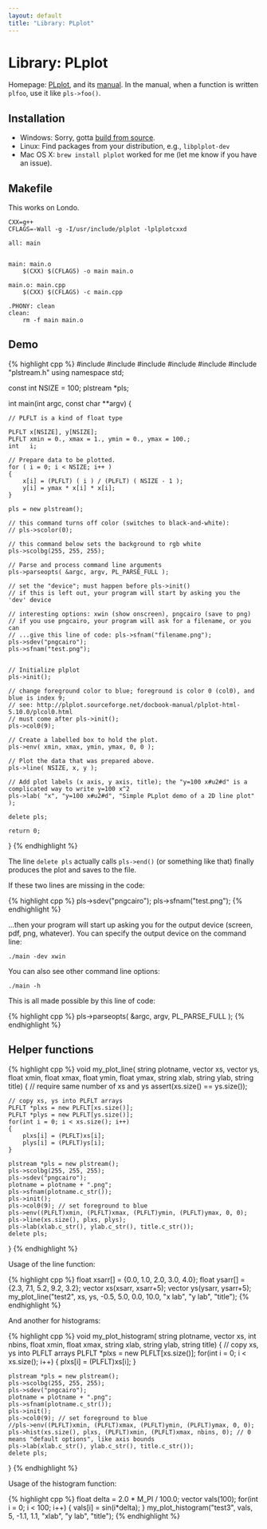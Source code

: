 ```yaml
---
layout: default
title: "Library: PLplot"
---
```


# Library: PLplot

Homepage: [PLplot](http://plplot.sourceforge.net/index.php), and its [manual](http://plplot.sourceforge.net/docbook-manual/plplot-html-5.10.0/index.html). In the manual, when a function is written `plfoo`, use it like `pls->foo()`.

## Installation

- Windows: Sorry, gotta [build from source](http://plplot.sourceforge.net/downloads.php#source_code).
- Linux: Find packages from your distribution, e.g., `libplplot-dev`
- Mac OS X: `brew install plplot` worked for me (let me know if you have an issue).

## Makefile

This works on Londo.

```
CXX=g++
CFLAGS=-Wall -g -I/usr/include/plplot -lplplotcxxd

all: main


main: main.o
    $(CXX) $(CFLAGS) -o main main.o

main.o: main.cpp
    $(CXX) $(CFLAGS) -c main.cpp

.PHONY: clean
clean:
    rm -f main main.o
```

## Demo

{% highlight cpp %}
#include <iostream>
#include <string>
#include <vector>
#include <cassert>
#include <cmath>
#include "plstream.h"
using namespace std;

const int NSIZE = 100;
plstream *pls;

int main(int argc, const char **argv) {

    // PLFLT is a kind of float type

    PLFLT x[NSIZE], y[NSIZE];
    PLFLT xmin = 0., xmax = 1., ymin = 0., ymax = 100.;
    int   i;

    // Prepare data to be plotted.
    for ( i = 0; i < NSIZE; i++ )
    {
        x[i] = (PLFLT) ( i ) / (PLFLT) ( NSIZE - 1 );
        y[i] = ymax * x[i] * x[i];
    }

    pls = new plstream();

    // this command turns off color (switches to black-and-white):
    // pls->scolor(0);

    // this command below sets the background to rgb white
    pls->scolbg(255, 255, 255);

    // Parse and process command line arguments
    pls->parseopts( &argc, argv, PL_PARSE_FULL );

    // set the "device"; must happen before pls->init()
    // if this is left out, your program will start by asking you the 'dev' device

    // interesting options: xwin (show onscreen), pngcairo (save to png)
    // if you use pngcairo, your program will ask for a filename, or you can
    // ...give this line of code: pls->sfnam("filename.png");
    pls->sdev("pngcairo");
    pls->sfnam("test.png");


    // Initialize plplot
    pls->init();

    // change foreground color to blue; foreground is color 0 (col0), and blue is index 9;
    // see: http://plplot.sourceforge.net/docbook-manual/plplot-html-5.10.0/plcol0.html
    // must come after pls->init();
    pls->col0(9);

    // Create a labelled box to hold the plot.
    pls->env( xmin, xmax, ymin, ymax, 0, 0 );

    // Plot the data that was prepared above.
    pls->line( NSIZE, x, y );

    // Add plot labels (x axis, y axis, title); the "y=100 x#u2#d" is a complicated way to write y=100 x^2
    pls->lab( "x", "y=100 x#u2#d", "Simple PLplot demo of a 2D line plot" );

    delete pls;

    return 0;
}
{% endhighlight %}

The line `delete pls` actually calls `pls->end()` (or something like that) finally produces the plot and saves to the file.

If these two lines are missing in the code:

{% highlight cpp %}
pls->sdev("pngcairo");
pls->sfnam("test.png");
{% endhighlight %}

...then your program will start up asking you for the output device (screen, pdf, png, whatever). You can specify the output device on the command line:

```
./main -dev xwin
```

You can also see other command line options:

```
./main -h
```

This is all made possible by this line of code:

{% highlight cpp %}
pls->parseopts( &argc, argv, PL_PARSE_FULL );
{% endhighlight %}

## Helper functions

{% highlight cpp %}
void my_plot_line(
        string plotname, vector<float> xs, vector<float> ys,
        float xmin, float xmax, float ymin, float ymax,
        string xlab, string ylab, string title)
{
    // require same number of xs and ys
    assert(xs.size() == ys.size());

    // copy xs, ys into PLFLT arrays
    PLFLT *plxs = new PLFLT[xs.size()];
    PLFLT *plys = new PLFLT[ys.size()];
    for(int i = 0; i < xs.size(); i++)
    {
        plxs[i] = (PLFLT)xs[i];
        plys[i] = (PLFLT)ys[i];
    }

    plstream *pls = new plstream();
    pls->scolbg(255, 255, 255);
    pls->sdev("pngcairo");
    plotname = plotname + ".png";
    pls->sfnam(plotname.c_str());
    pls->init();
    pls->col0(9); // set foreground to blue
    pls->env((PLFLT)xmin, (PLFLT)xmax, (PLFLT)ymin, (PLFLT)ymax, 0, 0);
    pls->line(xs.size(), plxs, plys);
    pls->lab(xlab.c_str(), ylab.c_str(), title.c_str());
    delete pls;
}
{% endhighlight %}

Usage of the line function:

{% highlight cpp %}
float xsarr[] = {0.0, 1.0, 2.0, 3.0, 4.0};
float ysarr[] = {2.3, 7.1, 5.2, 9.2, 3.2};
vector<float> xs(xsarr, xsarr+5);
vector<float> ys(ysarr, ysarr+5);
my_plot_line("test2", xs, ys, -0.5, 5.0, 0.0, 10.0, "x lab", "y lab", "title");
{% endhighlight %}

And another for histograms:

{% highlight cpp %}
void my_plot_histogram(
        string plotname, vector<float> xs, int nbins, float xmin, float xmax,
        string xlab, string ylab, string title)
{
    // copy xs, ys into PLFLT arrays
    PLFLT *plxs = new PLFLT[xs.size()];
    for(int i = 0; i < xs.size(); i++)
    {
        plxs[i] = (PLFLT)xs[i];
    }

    plstream *pls = new plstream();
    pls->scolbg(255, 255, 255);
    pls->sdev("pngcairo");
    plotname = plotname + ".png";
    pls->sfnam(plotname.c_str());
    pls->init();
    pls->col0(9); // set foreground to blue
    //pls->env((PLFLT)xmin, (PLFLT)xmax, (PLFLT)ymin, (PLFLT)ymax, 0, 0);
    pls->hist(xs.size(), plxs, (PLFLT)xmin, (PLFLT)xmax, nbins, 0); // 0 means "default options", like axis bounds
    pls->lab(xlab.c_str(), ylab.c_str(), title.c_str());
    delete pls;
}
{% endhighlight %}

Usage of the histogram function:

{% highlight cpp %}
float delta = 2.0 * M_PI / 100.0;
vector<float> vals(100);
for(int i = 0; i < 100; i++)
{
    vals[i] = sin(i*delta);
}
my_plot_histogram("test3", vals, 5, -1.1, 1.1, "xlab", "y lab", "title");
{% endhighlight %}
